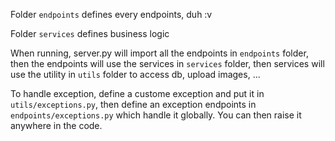 Folder `endpoints` defines every endpoints, duh :v

Folder `services` defines business logic 

When running, server.py will import all the endpoints in `endpoints` folder, then the endpoints will use the services in `services` folder, then services will use the utility in `utils` folder to access db, upload images, ...

To handle exception, define a custome exception and put it in `utils/exceptions.py`, then define an exception endpoints in `endpoints/exceptions.py` which handle it globally. You can then raise it anywhere in the code. 